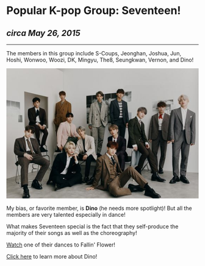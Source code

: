 <!DOCTYPE html>
<html>
  <head>
    <meta charset="utf-8">
  </head>

  <body>

  <h1>Popular K-pop Group: Seventeen!</h1>
  <h2><i>circa May 26, 2015</i></h2>
  <hr size="3" width="100%" color="white">

  <p>The members in this group include S-Coups, Jeonghan, Joshua, Jun, Hoshi, Wonwoo, Woozi, DK, Mingyu, The8, Seungkwan, Vernon, and Dino!</p>

  <img src="550px-SEVENTEEN_-_An_Ode_promo.jpg" alt="A group picture of all thirteen members in Seventeen!">

  My bias, or favorite member, is <strong>Dino</strong> (he needs more spotlight)! But all the members are very talented especially in dance!

  <p> What makes Seventeen special is the fact that they self-produce the majority of their songs as well as the choreography! </p>

  <p><a href="https://www.youtube.com/watch?v=SUBENaJNfNY" target="_blank">Watch</a> one of their dances to Fallin' Flower!</p>

  <p><a href="dino.html">Click here</a> to learn more about Dino!</p>
  </body>



</html>
